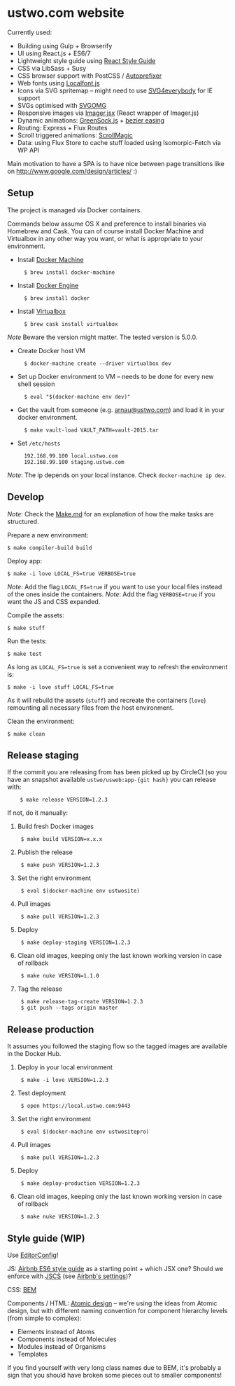 # ustwo.com website

Currently used:

* Building using Gulp + Browserify
* UI using React.js + ES6/7
* Lightweight style guide using [React Style Guide](https://github.com/alexlande/react-style-guide)
* CSS via LibSass + Susy
* CSS browser support with PostCSS / [Autoprefixer](https://github.com/postcss/autoprefixer)
* Web fonts using [Localfont.js](https://github.com/jaicab/localFont)
* Icons via SVG spritemap – might need to use [SVG4everybody](https://github.com/jonathantneal/svg4everybody) for IE support
* SVGs optimised with [SVGOMG](https://jakearchibald.github.io/svgomg/)
* Responsive images via [Imager.jsx](https://github.com/oncletom/Imager.jsx) (React wrapper of Imager.js)
* Dynamic animations: [GreenSock.js](http://greensock.com/get-started-js) + [bezier easing](https://github.com/gre/bezier-easing)
* Routing: Express + Flux Routes
* Scroll triggered animations: [ScrollMagic](http://janpaepke.github.io/ScrollMagic/)
* Data: using Flux Store to cache stuff loaded using Isomorpic-Fetch via WP API

Main motivation to have a SPA is to have nice between page transitions like on http://www.google.com/design/articles/ :)


## Setup

The project is managed via Docker containers.

Commands below assume OS X and preference to install binaries via Homebrew and
Cask. You can of course install Docker Machine and Virtualbox in any other way
you want, or what is appropriate to your environment.

* Install [Docker Machine](https://docs.docker.com/machine/#installation)

        $ brew install docker-machine

* Install [Docker Engine](https://docs.docker.com/installation/binaries/)

        $ brew install docker

* Install [Virtualbox](https://www.virtualbox.org/wiki/Downloads)

        $ brew cask install virtualbox

*Note* Beware the version might matter.  The tested version is 5.0.0.

* Create Docker host VM

        $ docker-machine create --driver virtualbox dev

* Set up Docker environment to VM – needs to be done for every new shell session

        $ eval "$(docker-machine env dev)"

* Get the vault from someone (e.g. arnau@ustwo.com) and load it in your
docker environment.

        $ make vault-load VAULT_PATH=vault-2015.tar

* Set `/etc/hosts`

        192.168.99.100 local.ustwo.com
        192.168.99.100 staging.ustwo.com

*Note*: The ip depends on your local instance. Check `docker-machine ip dev`.


## Develop

*Note*: Check the [Make.md](./Make.md) for an explanation of how the make
tasks are structured.

Prepare a new environment:

    $ make compiler-build build

Deploy app:

    $ make -i love LOCAL_FS=true VERBOSE=true

*Note*: Add the flag `LOCAL_FS=true` if you want to use your local files instead
of the ones inside the containers.
*Note*: Add the flag `VERBOSE=true` if you want the JS and CSS expanded.

Compile the assets:

    $ make stuff

Run the tests:

    $ make test

As long as `LOCAL_FS=true` is set a convenient way to refresh the environment
is:

    $ make -i love stuff LOCAL_FS=true

As it will rebuild the assets (`stuff`) and recreate the containers (`love`)
remounting all necessary files from the host environment.

Clean the environment:

    $ make clean


## Release staging

If the commit you are releasing from has been picked up by CircleCI (so you have
an snapshot available `ustwo/usweb:app-{git hash}` you can release with:

        $ make release VERSION=1.2.3


If not, do it manually:

1. Build fresh Docker images

        $ make build VERSION=x.x.x

2. Publish the release

        $ make push VERSION=1.2.3

3. Set the right environment

        $ eval $(docker-machine env ustwosite)

4. Pull images

        $ make pull VERSION=1.2.3

5. Deploy

        $ make deploy-staging VERSION=1.2.3

6. Clean old images, keeping only the last known working version in case of rollback

        $ make nuke VERSION=1.1.0

7. Tag the release

        $ make release-tag-create VERSION=1.2.3
        $ git push --tags origin master


## Release production

It assumes you followed the staging flow so the tagged images are available in
the Docker Hub.

1. Deploy in your local environment

        $ make -i love VERSION=1.2.3

2. Test deployment

        $ open https://local.ustwo.com:9443

3. Set the right environment

        $ eval $(docker-machine env ustwositepro)

4. Pull images

        $ make pull VERSION=1.2.3

5. Deploy

        $ make deploy-production VERSION=1.2.3

6. Clean old images, keeping only the last known working version in case of rollback

        $ make nuke VERSION=1.2.3


## Style guide (WIP)

Use [EditorConfig](http://editorconfig.org/)!

JS: [Airbnb ES6 style guide](https://github.com/airbnb/javascript) as a starting point + which JSX one?
Should we enforce with [JSCS](http://jscs.info/) (see [Airbnb's settings](https://github.com/jscs-dev/node-jscs/blob/master/presets/airbnb.json))?

CSS: [BEM](http://getbem.com/introduction/)

Components / HTML: [Atomic design](http://bradfrost.com/blog/post/atomic-web-design/) – we're using the ideas from Atomic design, but with different naming convention for component hierarchy levels (from simple to complex):

* Elements instead of Atoms
* Components instead of Molecules
* Modules instead of Organisms
* Templates

If you find yourself with very long class names due to BEM, it's probably a sign that you should have broken some pieces out to smaller components!
